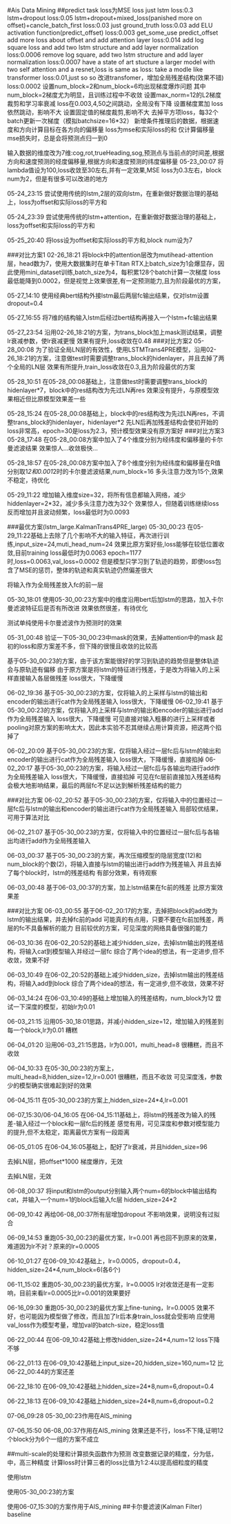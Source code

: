 #Ais Data Mining
##predict task
loss为MSE loss
just lstm
loss:0.3
lstm+dropout
loss:0.05
lstm+dropout+mixed_loss(panished more on offset)+cancle_batch_first
loss:0.03
just ground_truth
loss:0.03
add ELU activation function(predict_offset)
loss:0.003
get_some_use
predict_offset add more loss about offset and add attention layer
loss:0.014
add log square loss and add two lstm structure and add layer normalization
loss:0.0006
remove log square, add two lstm structure and add layer normalization
loss:0.0007
have a state of art stucture
a larger model with two self attention and a resnet,loss is same as
loss:
take a modle like transformer
loss:0.01,just so so
改进transfomer，增加全局残差结构(效果不错)
loss:0.0002
设置num_block=2和num_block=6均出现梯度爆炸问题
其中num_block=2梯度尤为明显，且训练过程中不收敛
设置max_norm=12的L2梯度裁剪和学习率衰减
loss在0.003,4,50之间跳动，全局没有下降
设置梯度累加 
loss依然跳动，影响不大
设置固定值的梯度裁剪,影响不大
去掉平方项loss，每32个batch更新一次梯度（模拟batchsize=16*32）
新增条件推理后的数据，根据速度和方向计算目标在各方向的偏移量
loss为mse和实际loss的和
仅计算偏移量mse损失时，总是会将预测点归一到0

输入数据的维度改为7维:cog,rot,trueHeading,sog,预测点与当前点的时间差,根据方向和速度预测的经度偏移量,根据方向和速度预测的纬度偏移量
05-23_00:07 将lambda值设为100,loss收敛至30左右,并有一定效果,MSE loss为0.3左右，block num为2，但是有很多可以改进的地方

05-24_23:15 尝试使用传统的lstm,2层的双向lstm，在重新做好数据治理的基础上，loss为offset和实际loss的平方和

05-24_23:39 尝试使用传统的lstm+attention，在重新做好数据治理的基础上，loss为offset和实际loss的平方和

05-25_20:40 将loss设为offset和实际loss的平方和,block num设为7

###对比方案1
02-26_18:21 将block中的attention层改为mutihead-attention层，head数为7，使用大数据集时在单卡Titan RTX上batch_size为1会爆显存，因此使用mini_dataset训练,batch_size为4，每积累128个batch计算一次梯度
loss最低能降到0.0002，但是视觉上效果很差,有一定预测能力,且为阶段最优的方案，

05-27_14:10 使用经典bert结构外接lstm最后两层fc输出结果，仅对lstm设置dropout=0.4

05-27_16:55 将7维的结构输入lstm后经过bert结构再接入一个lstm+fc输出结果

05-27_23:54 沿用02-26_18:21的方案，为trans_block加上mask测试结果，调整lr衰减参数，使lr衰减更慢
效果有提升,loss收敛在0.48
###对比方案2
05-28_00:08 为了验证全局LN层的有效性，使用LSTMTrans4PRE模型，沿用02-26_18:21的方案，注意做test时需要调整trans_block的hidenlayer，并且去掉了两个全局的LN层
效果有所提升,train_loss收敛在0.3,且为阶段最优的方案

05-28_10:51 在05-28_00:08基础上，注意做test时需要调整trans_block的hidenlayer*7，block中的res结构改为先过LN再res
效果没有提升，与原模型效果相近但比原模型效果差一些

05-28_15:24 在05-28_00:08基础上，block中的res结构改为先过LN再res，不调整trans_block的hidenlayer，hidenlayer*2
先LN后再加残差结构会使初开始的loss非常高，epoch=30是loss为2.3，预计模型效果没有原方案好
###对比方案3
05-28_17:48 在05-28_00:08方案中加入了4个维度分别为经纬度和偏移量的卡尔曼滤波结果
效果惊人...收敛极快...

05-28_18:57 在05-28_00:08方案中加入了8个维度分别为经纬度和偏移量在R值分别取1*2和0.001*2时的卡尔曼滤波结果,num_block=16
多头注意力改为15个,效果不稳定，待优化

05-29_11:22 增加输入维度size=32，将所有信息都输入网络，减少hiddenlayer=2*32，减少多头注意力改为32个
效果惊人，但随着训练继续loss反而增加并且波动频繁，loss最低时为0.0093

###最优方案(lstm_large.KalmanTrans4PRE_large)
05-30_00:23 在05-29_11:22基础上去除了几个影响不大的输入特征，再次进行训练,input_size=24,muti_head_num=24
效果比原方案好些,loss能够在较低位置收敛,目前training loss最低时为0.0063
epoch=1177时,loss=0.0063,val_loss=0.0002
但是模型只学习到了轨迹的趋势，即使loss包含了MSE的惩罚，整体的轨迹和真实轨迹仍然偏差很大

将输入作为全局残差放入fc的前一层

05-30_18:01 使用05-30_00:23方案中的维度沿用bert后加lstm的思路，加入卡尔曼滤波特征后是否有所改进
效果依然很差，有待优化

测试单纯使用卡尔曼滤波作为预测时的效果

05-31_00:48 验证一下05-30_00:23中mask的效果，去掉attention中的mask
起初的loss和原方案差不多，但下降的很慢且收敛的比较高

基于05-30_00:23的方案，由于该方案能很好的学习到轨迹的趋势但是整体轨迹会与原轨迹有偏移
由于原方案是将lstm的特征进行残差，于是改为将输入的上采样直接输入各层做残差
loss很大，下降缓慢

06-02_19:36 基于05-30_00:23的方案，仅将输入的上采样与lstm的输出和encoder的输出进行cat作为全局残差输入
loss很大，下降缓慢
06-02_19:41 基于05-30_00:23的方案，仅将输入的上采样与lstm的输出和encoder的输出进行add作为全局残差输入
loss很大，下降缓慢
可见直接对输入粗暴的进行上采样或者pooling对原方案的影响太大，因此本实验不忍其继续占用计算资源，把这两个掐掉了

06-02_20:09 基于05-30_00:23的方案，仅将输入经过一层fc后与lstm的输出和encoder的输出进行cat作为全局残差输入
loss很大，下降缓慢，直接掐掉
06-02_20:17 基于05-30_00:23的方案，将输入经过一层fc后与各输出均进行add作为全局残差输入
loss很大，下降缓慢，直接掐掉
可见在fc层前直接加入残差结构会极大地影响结果，最后的两层fc不足以达到解析残差结构的能力

###对比方案
06-02_20:52 基于05-30_00:23的方案，仅将输入中的位置经过一层fc后与lstm的输出和encoder的输出进行cat作为全局残差输入
局部较优结果，可用于算法对比

06-02_21:07 基于05-30_00:23的方案，仅将输入中的位置经过一层fc后与各输出均进行add作为全局残差输入

06-03_00:37 基于05-30_00:23的方案，再次压缩模型的隐层宽度(12)和num_block的个数(2)，将输入直接与lstm的输出进行add作为残差输入
并且去掉了每个block时，lstm的残差结构
有部分效果，有待观察

06-03_00:48 基于06-03_00:37的方案，加上lstm结果在fc前的残差
比原方案效果差

###对比方案
06-03_00:55 基于06-02_20:17的方案，去掉把block的add改为lstm的输出结果，并去掉fc前的add
可能真的有点用，只要不要在fc前加残差，两层的fc不具备解析的能力
目前较优的方案，可见深度的网络具备很强的能力

06-03_10:36 在06-02_20:52的基础上减少hidden_size，去掉lstm输出的残差结构，将输入cat到模型输入并经过一层fc
综合了两个idea的想法，有一定进步,但不收敛，效果不好

06-03_10:49 在06-02_20:52的基础上减少hidden_size，去掉lstm输出的残差结构，将输入add到block
综合了两个idea的想法，有一定进步,但不收敛，效果不好

06-03_14:24 在06-03_10:49的基础上增加输入的残差结构，num_block为12
尝试一下深度的模型，初始lr为0.01

06-03_21:15 沿用05-30_18:01思路，并减小hidden_size=12，增加输入的残差到每一个block,lr为0.01
糟糕

06-04_01:20 沿用06-03_21:15思路，lr为0.001，multi_head=8
很糟糕，而且不收敛

06-04_10:33 在05-30_00:23的方案上，multi_head=8,hidden_size=12,lr=0.001
很糟糕，而且不收敛
可见深度浅，参数少的模型确实很难起到好的效果

06-04_15:11 在05-30_00:23的方案上,hidden_size=24*4,lr=0.001

06-07_15:30/06-04_16:05 在06-04_15:11基础上，将lstm的残差改为输入的残差-输入经过一个block和一层fc后的残差
感觉有用，可见深度和参数对模型能力的提升,但不太稳定，距离最优方案有一段距离

06-05_01:05 在06-04_16:05基础上，配好了lr衰减，并且hidden_size=96

去掉LN层，把offset*1000
梯度爆炸，无效

去掉LN层，无效

06-08_00:37 将input和lstm的output分别输入两个num=6的block中输出结构cat，并输入一个num=1的block后输入fc层
hidden_size=24*2

06-09_10:42 再给06-08_00:37所有层增加dropout
不影响效果，说明没有过拟合

06-09_14:53 重跑05-30_00:23的最优方案，lr=0.001
再也回不到原来的效果，难道因为lr不对？原来的lr=0.0005

06-10_01:27 在06-09_10:42基础上，lr=0.0005，dropout=0.4，hidden_size=24*4,num_block=6(各6个)

06-11_15:02 重跑05-30_00:23的最优方案，lr=0.0005
lr对收敛还是有一定影响，目前来看lr=0.0005比lr=0.001的效果要好

06-16_09:30 重跑05-30_00:23的最优方案上fine-tuning，lr=0.0005
效果不好，也可能因为模型做了修改，而且加了lr后本身train_loss就会受影响
应使用val_loss作为模型考量，增加val的batch-size，稳定loss值

06-22_00:44 在06-09_10:42基础上修改hidden_size=24*4,num=12
loss下降不够

06-22_01:13 在06-09_10:42基础上input_size=20,hidden_size=160,num=12
比06-22_00:44的方案还差

06-22_18:10 在06-09_10:42基础上hidden_size=24*8,num=6,dropout=0.4

06-22_18:13 在06-09_10:42基础上hidden_size=24*8,num=6,dropout=0.2

07-06_09:28 05-30_00:23作用在AIS_mining

07-06_15:50 06-08_00:37作用在AIS_mining
效果还是不行，loss不下降,证明12个block分为6个一组的方案不成立

##multi-scale的处理和计算损失函数作为预测
改变数据记录的精度，分为低，中，高三种精度
计算loss时计算三者的loss比值为1:2:4以提高细粒度的精度

使用lstm

使用05-30_00:23的方案

使用06-07_15:30的方案作用于AIS_mining
##卡尔曼滤波(Kalman Filter)
baseline
